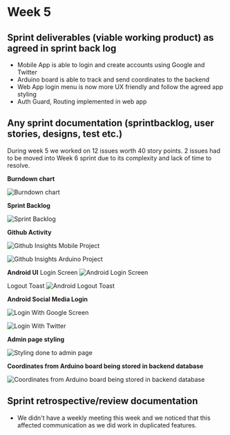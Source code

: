 # Week 5

## Sprint deliverables (viable working product) as agreed in sprint back log

- Mobile App is able to login and create accounts using Google and Twitter
- Arduino board is able to track and send coordinates to the backend
- Web App login menu is now more UX friendly and follow the agreed app styling
- Auth Guard, Routing implemented in web app

## Any sprint documentation (sprintbacklog, user stories, designs, test etc.)

During week 5 we worked on 12 issues worth 40 story points. 2 issues had to be moved into Week 6 sprint due to its complexity and lack of time to resolve.

**Burndown chart**

![Burndown chart](../assets/img/week5-burndown.png)

**Sprint Backlog**

![Sprint Backlog](../assets/img/week5-backlog.png)

**Github Activity**

![Github Insights Mobile Project](../assets/img/week5-github-activity-mobile.png)

![Github Insights Arduino Project](../assets/img/week5-github-activity-arduino.png)

**Android UI**
Login Screen
![Android Login Screen](../assets/img/week5-android-login.png)

Logout Toast
![Android Logout Toast](../assets/img/week5-android-toastlogout.png)

**Android Social Media Login**

![Login With Google Screen](../assets/img/week5-android-google.png)

![Login With Twitter](../assets/img/week5-android-twitter.png)

**Admin page styling**

![Styling done to admin page](../assets/img/week5-admin-styling.png)

**Coordinates from Arduino board being stored in backend database**

![Coordinates from Arduino board being stored in backend database](../assets/img/week4-arduino-firebase.png)

## Sprint retrospective/review documentation

- We didn't have a weekly meeting this week and we noticed that this affected communication as we did work in duplicated features.
